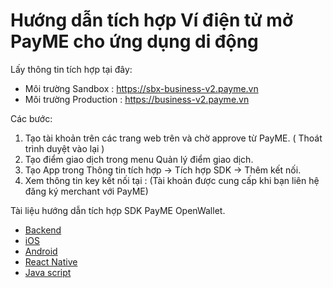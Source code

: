 # Hướng dẫn tích hợp Ví điện tử mở PayME cho ứng dụng di động
Lấy thông tin tích hợp tại đây:
- Môi trường Sandbox : https://sbx-business-v2.payme.vn
- Môi trường Production : https://business-v2.payme.vn  

Các bước:
1. Tạo tài khoản trên các trang web trên và chờ approve từ PayME. ( Thoát trình duyệt vào lại )
2. Tạo điểm giao dịch trong menu Quản lý điểm giao dịch.
3. Tạo App trong Thông tin tích hợp -> Tích hợp SDK -> Thêm kết nối.
4. Xem thông tin key kết nối tại :
(Tài khoản được cung cấp khi bạn liên hệ đăng ký merchant với PayME)

Tài liệu hướng dẫn tích hợp SDK PayME OpenWallet.
- [Backend](https://github.com/PayME-Tech/OpenEWallet/wiki/Backend)
- [iOS](https://github.com/PayME-Tech/PayME-SDK-IOS/blob/master/README.md)
- [Android](https://github.com/PayME-Tech/PayME-SDK-Android-Example/blob/main/README.md)
- [React Native](https://www.npmjs.com/package/react-native-payme-sdk)
- [Java script](https://github.com/PayME-Tech/PayME-SDK-JS-Example/blob/main/README.md)
